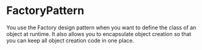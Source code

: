# FactoryPattern
You use the Factory design pattern when you want to define the class of an object at runtime. It also allows you to encapsulate object creation so that you can keep all object creation code in one place.
